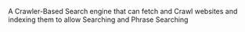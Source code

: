 A Crawler-Based Search engine that can fetch and Crawl websites and indexing them to allow Searching and Phrase Searching 
